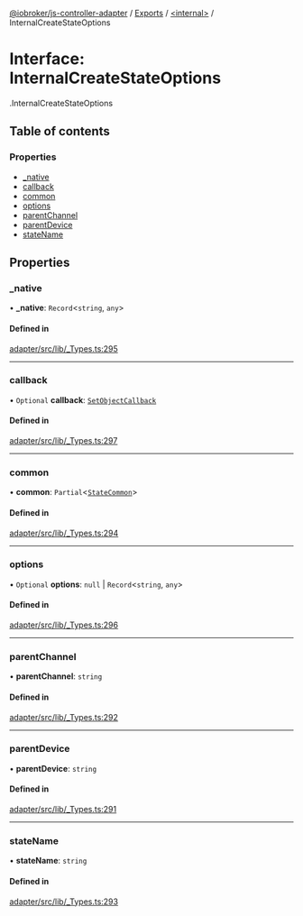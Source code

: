 [@iobroker/js-controller-adapter](../README.md) / [Exports](../modules.md) / [<internal\>](../modules/internal_.md) / InternalCreateStateOptions

# Interface: InternalCreateStateOptions

[<internal>](../modules/internal_.md).InternalCreateStateOptions

## Table of contents

### Properties

- [\_native](internal_.InternalCreateStateOptions.md#_native)
- [callback](internal_.InternalCreateStateOptions.md#callback)
- [common](internal_.InternalCreateStateOptions.md#common)
- [options](internal_.InternalCreateStateOptions.md#options)
- [parentChannel](internal_.InternalCreateStateOptions.md#parentchannel)
- [parentDevice](internal_.InternalCreateStateOptions.md#parentdevice)
- [stateName](internal_.InternalCreateStateOptions.md#statename)

## Properties

### \_native

• **\_native**: `Record`<`string`, `any`\>

#### Defined in

[adapter/src/lib/_Types.ts:295](https://github.com/ioBroker/ioBroker.js-controller/blob/f8686615/packages/adapter/src/lib/_Types.ts#L295)

___

### callback

• `Optional` **callback**: [`SetObjectCallback`](../modules/internal_.md#setobjectcallback)

#### Defined in

[adapter/src/lib/_Types.ts:297](https://github.com/ioBroker/ioBroker.js-controller/blob/f8686615/packages/adapter/src/lib/_Types.ts#L297)

___

### common

• **common**: `Partial`<[`StateCommon`](internal_.StateCommon.md)\>

#### Defined in

[adapter/src/lib/_Types.ts:294](https://github.com/ioBroker/ioBroker.js-controller/blob/f8686615/packages/adapter/src/lib/_Types.ts#L294)

___

### options

• `Optional` **options**: ``null`` \| `Record`<`string`, `any`\>

#### Defined in

[adapter/src/lib/_Types.ts:296](https://github.com/ioBroker/ioBroker.js-controller/blob/f8686615/packages/adapter/src/lib/_Types.ts#L296)

___

### parentChannel

• **parentChannel**: `string`

#### Defined in

[adapter/src/lib/_Types.ts:292](https://github.com/ioBroker/ioBroker.js-controller/blob/f8686615/packages/adapter/src/lib/_Types.ts#L292)

___

### parentDevice

• **parentDevice**: `string`

#### Defined in

[adapter/src/lib/_Types.ts:291](https://github.com/ioBroker/ioBroker.js-controller/blob/f8686615/packages/adapter/src/lib/_Types.ts#L291)

___

### stateName

• **stateName**: `string`

#### Defined in

[adapter/src/lib/_Types.ts:293](https://github.com/ioBroker/ioBroker.js-controller/blob/f8686615/packages/adapter/src/lib/_Types.ts#L293)

